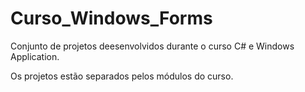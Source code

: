 # Curso_Windows_Forms

Conjunto de projetos deesenvolvidos durante o curso C# e Windows Application.

Os projetos estão separados pelos módulos do curso.
